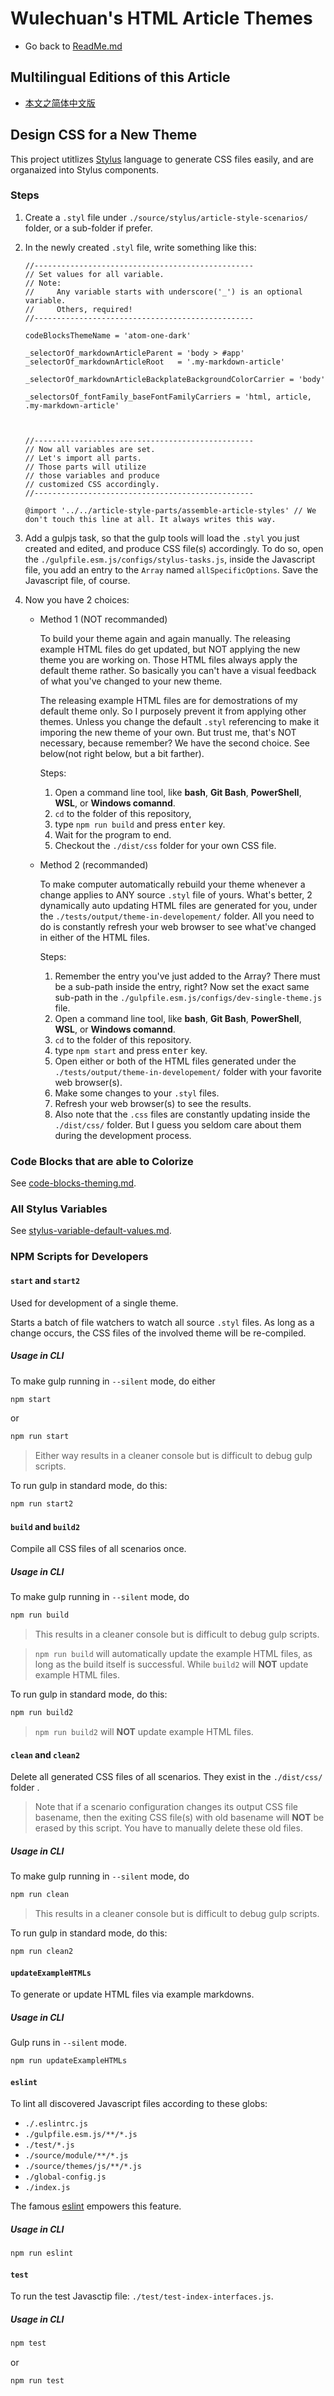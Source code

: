 <link rel="stylesheet" href="../../../dist/css/wulechuan-styles-for-html-via-markdown--vscode.default.min.css">

# Wulechuan's HTML Article Themes

- Go back to [ReadMe.md](../../../ReadMe.md)


## Multilingual Editions of this Article

- [本文之简体中文版](../zh-hans-CN/develope-css-for-a-new-theme.md)





## Design CSS for a New Theme

This project utitlizes [Stylus](http://stylus-lang.com/) language to generate CSS files easily, and are organaized into Stylus components.

### Steps

1. Create a `.styl` file under `./source/stylus/article-style-scenarios/` folder, or a sub-folder if prefer.

2. In the newly created `.styl` file, write something like this:

    ```stylus
    //-------------------------------------------------
    // Set values for all variable.
    // Note:
    //     Any variable starts with underscore('_') is an optional variable.
    //     Others, required!
    //-------------------------------------------------

    codeBlocksThemeName = 'atom-one-dark'

    _selectorOf_markdownArticleParent = 'body > #app'
    _selectorOf_markdownArticleRoot   = '.my-markdown-article'

    _selectorOf_markdownArticleBackplateBackgroundColorCarrier = 'body'

    _selectorsOf_fontFamily_baseFontFamilyCarriers = 'html, article, .my-markdown-article'



    //-------------------------------------------------
    // Now all variables are set.
    // Let's import all parts.
    // Those parts will utilize
    // those variables and produce
    // customized CSS accordingly.
    //-------------------------------------------------

    @import '../../article-style-parts/assemble-article-styles' // We don't touch this line at all. It always writes this way.

    ```

3. Add a gulpjs task, so that the gulp tools will load the `.styl` you just created and edited, and produce CSS file(s) accordingly. To do so, open the `./gulpfile.esm.js/configs/stylus-tasks.js`, inside the Javascript file, you add an entry to the `Array` named `allSpecificOptions`. Save the Javascript file, of course.

4.  Now you have 2 choices:

    -   Method 1 (NOT recommanded)

        To build your theme again and again manually. The releasing example HTML files do get updated, but NOT applying the new theme you are working on. Those HTML files always apply the default theme rather. So basically you can't have a visual feedback of what you've changed to your new theme.

        The releasing example HTML files are for demostrations of my default theme only. So I purposely prevent it from applying other themes. Unless you change the default `.styl` referencing to make it imporing the new theme of your own. But trust me, that's NOT necessary, because remember? We have the second choice. See below(not right below, but a bit farther).

        Steps:

        1.  Open a command line tool, like **bash**, **Git Bash**, **PowerShell**, **WSL**, or **Windows comannd**.
        2.  `cd` to the folder of this repository,
        3.  type `npm run build` and press <kbd>enter</kbd> key.
        4.  Wait for the program to end.
        5.  Checkout the `./dist/css` folder for your own CSS file.



    -   Method 2 (recommanded)

        To make computer automatically rebuild your theme whenever a change applies to ANY source `.styl` file of yours. What's better, 2 dynamically auto updating HTML files are generated for you, under the `./tests/output/theme-in-developement/` folder. All you need to do is constantly refresh your web browser to see what've changed in either of the HTML files.

        Steps:

        1.  Remember the entry you've just added to the Array? There must be a sub-path inside the entry, right? Now set the exact same sub-path in the `./gulpfile.esm.js/configs/dev-single-theme.js` file.
        2.  Open a command line tool, like **bash**, **Git Bash**, **PowerShell**, **WSL**, or **Windows comannd**.
        3.  `cd` to the folder of this repository.
        4.  type `npm start` and press <kbd>enter</kbd> key.
        5.  Open either or both of the HTML files generated under the `./tests/output/theme-in-developement/` folder with your favorite web browser(s).
        6.  Make some changes to your `.styl` files.
        7.  Refresh your web browser(s) to see the results.
        8.  Also note that the `.css` files are constantly updating inside the `./dist/css/` folder. But I guess you seldom care about them during the development process.






### Code Blocks that are able to Colorize

See [code-blocks-theming.md](./code-blocks-theming.md).


### All Stylus Variables

See [stylus-variable-default-values.md](./stylus-variable-default-values.md).





### NPM Scripts for Developers

#### `start` and `start2`

Used for development of a single theme.

Starts a batch of file watchers to watch all source `.styl` files. As long as a change occurs, the CSS files of the involved theme will be re-compiled.


##### Usage in CLI

To make gulp running in `--silent` mode, do either

```bash
npm start
```

or

```bash
npm run start
```

> Either way results in a cleaner console but is difficult to debug gulp scripts.


To run gulp in standard mode, do this:

```bash
npm run start2
```



#### `build` and `build2`

Compile all CSS files of all scenarios once.

##### Usage in CLI

To make gulp running in `--silent` mode, do

```bash
npm run build
```

> This results in a cleaner console but is difficult to debug gulp scripts.

> `npm run build` will automatically update the example HTML files, as long as the build itself is successful. While `build2` will **NOT** update example HTML files.


To run gulp in standard mode, do this:

```bash
npm run build2
```

> `npm run build2` will **NOT** update example HTML files.



#### `clean` and `clean2`

Delete all generated CSS files of all scenarios. They exist in the `./dist/css/` folder .


> Note that if a scenario configuration changes its output CSS file basename, then the exiting CSS file(s) with old basename will **NOT** be erased by this script. You have to manually delete these old files.


##### Usage in CLI

To make gulp running in `--silent` mode, do

```bash
npm run clean
```

> This results in a cleaner console but is difficult to debug gulp scripts.


To run gulp in standard mode, do this:

```bash
npm run clean2
```




#### `updateExampleHTMLs`

To generate or update HTML files via example markdowns.

##### Usage in CLI

Gulp runs in `--silent` mode.

```bash
npm run updateExampleHTMLs
```





#### `eslint`

To lint all discovered Javascript files according to these globs:

- `./.eslintrc.js`
- `./gulpfile.esm.js/**/*.js`
- `./test/*.js`
- `./source/module/**/*.js`
- `./source/themes/js/**/*.js`
- `./global-config.js`
- `./index.js`

The famous [eslint](https://eslint.org) empowers this feature.


##### Usage in CLI

```bash
npm run eslint
```






#### `test`

To run the test Javasctip file: `./test/test-index-interfaces.js`.

##### Usage in CLI

```bash
npm test
```

or

```bash
npm run test
```


